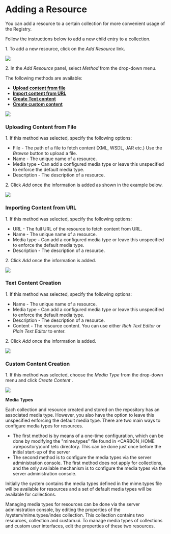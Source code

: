 # Adding a Resource

You can add a resource to a certain collection for more convenient usage
of the Registry.

Follow the instructions below to add a new child entry to a collection.

1\. To add a new resource, click on the *Add Resource* link.

![](../../assets/img/53125534/53287664.png)

2\. In the *Add Resource* panel, select *Method* from the drop-down menu.

The following methods are available:

-   **[Upload content from file](#AddingaResource-1)**
-   **[Import content from URL](#AddingaResource-2)**
-   **[Create Text content](#AddingaResource-3)**
-   **[Create custom content](#AddingaResource-4)**

![](../../assets/img/53125534/53287663.png)

### Uploading Content from File

1\. If this method was selected, specify the following options:

-   File - The path of a file to fetch content (XML, WSDL, JAR etc.) Use
    the *Browse* button to upload a file.
-   Name - The unique name of a resource.
-   Media type **-** Can add a configured media type or leave this
    unspecified to enforce the default media type.
-   Description - The description of a resource.

2\. Click *Add* once the information is added as shown in the example
below.

![](../../assets/img/53125534/53287661.png)

### Importing Content from URL

1\. If this method was selected, specify the following options:

-   URL - The full URL of the resource to fetch content from URL.
-   Name - The unique name of a resource.
-   Media type **-** Can add a configured media type or leave this
    unspecified to enforce the default media type.
-   Description - The description of a resource.

2\. Click *Add* once the information is added.

![](../../assets/img/53125534/53287659.png)

### Text Content Creation

1\. If this method was selected, specify the following options:

-   Name - The unique name of a resource.
-   Media type **-** Can add a configured media type or leave this
    unspecified to enforce the default media type.
-   Description - The description of a resource.
-   Content **-** The resource content. You can use either *Rich Text
    Editor* or *Plain Text Editor* to enter.

2\. Click *Add* once the information is added.

![](../../assets/img/53125534/53287658.png)

### Custom Content Creation

1\. If this method was selected, choose the *Media Type* from the
drop-down menu and click *Create Content* .

![](../../assets/img/53125534/53287662.png)

**Media Types**

Each collection and resource created and stored on the repository has an
associated media type. However, you also have the option to leave this
unspecified enforcing the default media type. There are two main ways to
configure media types for resources.

-   The first method is by means of a one-time configuration, which can
    be done by modifying the "mime.types" file found in
    \<CARBON\_HOME \>\\repository\\conf \\etc directory. This can be
    done just once before the initial start-up of the server
-   The second method is to configure the media types via the server
    administration console. The first method does not apply for
    collections, and the only available mechanism is to configure the
    media types via the server administration console.

Initially the system contains the media types defined in the mime.types
file will be available for resources and a set of default media types
will be available for collections.

Managing media types for resources can be done via the server
administration console, by editing the properties of the
/system/mime.types/index collection. This collection contains two
resources, collection and custom.ui. To manage media types of
collections and custom user interfaces, edit the properties of these two
resources.
